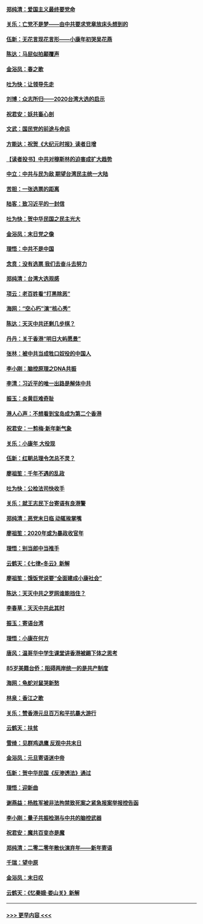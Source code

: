 #### [郑纯清：爱国主义最终要党命](../pages/nsc993/n11802197.md?t=01190733) 
#### [关乐：亡党不是梦——由中共要求党章放床头想到的](../pages/nsc993/n11802156.md?t=01190733) 
#### [伍新：无花言现花言形——小康年初哭吴花燕](../pages/nsc993/n11800044.md?t=01190733) 
#### [陈达：马屁似拍颠覆声](../pages/nsc993/n11800010.md?t=01190733) 
#### [金浴凤：春之歌](../pages/nsc993/n11797687.md?t=01190733) 
#### [吐为快：让领导先走](../pages/nsc993/n11797512.md?t=01190733) 
#### [刘博：众志所归——2020台湾大选的启示](../pages/nsc993/n11796878.md?t=01190733) 
#### [祝君安：妖共畜心剖](../pages/nsc993/n11794273.md?t=01190733) 
#### [文武：国民党的前途与命运](../pages/nsc993/n11794198.md?t=01190733) 
#### [方能达：祝贺《大纪元时报》读者日增](../pages/nsc993/n11793807.md?t=01190733) 
#### [【读者投书】中共对穆斯林的迫害成扩大趋势](../pages/nsc993/n11791371.md?t=01190733) 
#### [中立：中共与民为敌 期望台湾民主统一大陆](../pages/nsc993/n11790392.md?t=01190733) 
#### [苦胆：一张选票的距离](../pages/nsc993/n11788914.md?t=01190733) 
#### [陆客：致习近平的一封信](../pages/nsc993/n11788867.md?t=01190733) 
#### [吐为快：贺中华民国之民主光大](../pages/nsc993/n11788618.md?t=01190733) 
#### [金浴凤：末日党之像](../pages/nsc993/n11787475.md?t=01190733) 
#### [理悟：中共不是中国](../pages/nsc993/n11787463.md?t=01190733) 
#### [念贲：没有选票  我们去奋斗去努力](../pages/nsc993/n11787398.md?t=01190733) 
#### [郑纯清：台湾大选观感](../pages/nsc993/n11786210.md?t=01190733) 
#### [项云：老百姓看“打黑除恶”](../pages/nsc993/n11785398.md?t=01190733) 
#### [海网：“空心朽”演“核心秀”](../pages/nsc993/n11783874.md?t=01190733) 
#### [陈达：天灭中共还剩几步棋？](../pages/nsc993/n11783719.md?t=01190733) 
#### [丹丹：关于香港“明日大屿愿景”](../pages/nsc993/n11783273.md?t=01190733) 
#### [张林：被中共当成牲口奴役的中国人](../pages/nsc993/n11782397.md?t=01190733) 
#### [李小刚：脑控原理之DNA共振](../pages/nsc993/n11780962.md?t=01190733) 
#### [李清：习近平的唯一出路是解体中共](../pages/nsc993/n11780866.md?t=01190733) 
#### [振玉：炎黄巨难奇耻](../pages/nsc993/n11779632.md?t=01190733) 
#### [港人心声：不想看到宝岛成为第二个香港](../pages/nsc993/n11778817.md?t=01190733) 
#### [祝君安：一剪梅‧新年新气象](../pages/nsc993/n11776340.md?t=01190733) 
#### [关乐：小康年 大役现](../pages/nsc993/n11774213.md?t=01190733) 
#### [伍新：红朝总理令怎总不灵？](../pages/nsc993/n11770813.md?t=01190733) 
#### [廖祖笙：千年不遇的乱政](../pages/nsc993/n11770373.md?t=01190733) 
#### [吐为快：公检法司快收手](../pages/nsc993/n11770359.md?t=01190733) 
#### [关乐：就王志民下台寄语有良港警](../pages/nsc993/n11769903.md?t=01190733) 
#### [郑纯清：恶党末日临 动辄挨掌嘴](../pages/nsc993/n11769356.md?t=01190733) 
#### [廖祖笙：2020年或为暴政收官年](../pages/nsc993/n11768216.md?t=01190733) 
#### [理悟：别当郎中当推手](../pages/nsc993/n11768243.md?t=01190733) 
#### [云鹤天：《七律▪冬云》新解](../pages/nsc993/n11768204.md?t=01190733) 
#### [廖祖笙：饿饭党说要“全面建成小康社会”](../pages/nsc993/n11767482.md?t=01190733) 
#### [陈达：天灭中共之罗网谁能挡住？](../pages/nsc993/n11767465.md?t=01190733) 
#### [李春草：天灭中共此其时](../pages/nsc993/n11767452.md?t=01190733) 
#### [振玉：寄语台湾](../pages/nsc993/n11767432.md?t=01190733) 
#### [理悟：小康在何方](../pages/nsc993/n11767394.md?t=01190733) 
#### [唐风：温哥华中学生课堂讲香港被踢下体之思考](../pages/nsc993/n11766848.md?t=01190733) 
#### [85岁美籍台侨：阻碍两岸统一的是共产制度](../pages/nsc993/n11765043.md?t=01190733) 
#### [海网：龟蛇对鼠哭新愁](../pages/nsc993/n11764895.md?t=01190733) 
#### [林泉：香江之歌](../pages/nsc993/n11764415.md?t=01190733) 
#### [关乐：赞香港元旦百万和平抗暴大游行](../pages/nsc993/n11764382.md?t=01190733) 
#### [云鹤天：扶贫](../pages/nsc993/n11764245.md?t=01190733) 
#### [雪绮：见群鸡退鹰  反观中共末日](../pages/nsc993/n11762112.md?t=01190733) 
#### [金浴凤：元旦寄语迷中帝](../pages/nsc993/n11761788.md?t=01190733) 
#### [伍新：贺中华民国《反渗透法》通过](../pages/nsc993/n11761994.md?t=01190733) 
#### [理悟：迎新曲](../pages/nsc993/n11761152.md?t=01190733) 
#### [谢燕益：杨胜军被非法拘禁致死案之紧急报案举报控告函](../pages/nsc993/n11756134.md?t=01190733) 
#### [李小刚：量子共振检测与中共的脑控武器](../pages/nsc993/n11754518.md?t=01190733) 
#### [祝君安：魔共百变亦是魔](../pages/nsc993/n11754469.md?t=01190733) 
#### [郑纯清：二零二零年散伙演弃年——新年寄语](../pages/nsc993/n11754195.md?t=01190733) 
#### [千瑞：望中原](../pages/nsc993/n11754159.md?t=01190733) 
#### [金浴凤：末日叹](../pages/nsc993/n11752359.md?t=01190733) 
#### [云鹤天：《忆秦娥‧娄山关》新解](../pages/nsc993/n11752348.md?t=01190733) 

----
#### [ >>> 更早内容 <<< ](../indexes/nsc993-earlier.md)
